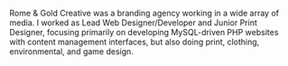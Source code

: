 <!--
title: Rome & Gold Creative
location: Albuquerque, NM
description: Graphic and Industrial Design Agency
position: Graphic Designer, Web Developer
website: http://rgcreative.com
start: 2002-08-10
end: 2006-05-05
-->

Rome & Gold Creative was a branding agency working in a wide array of media. I worked as Lead Web Designer/Developer and Junior Print Designer, focusing primarily on developing MySQL-driven PHP websites with content management interfaces, but also doing print, clothing, environmental, and game design.

